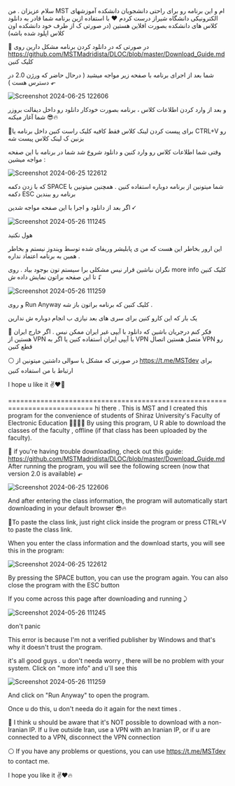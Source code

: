 سلام عزیزان . من MST ام و این برنامه رو برای راحتی دانشجویان دانشکده آموزشهای الکترونیکی دانشگاه شیراز درست کردم ❤️
با استفاده ازین برنامه شما قادر به دانلود کلاس های دانشکده بصورت افلاین هستین (در صورتی ک از طرف خود دانشکده اون کلاس اپلود شده باشه)

🔶 در صورتی که در دانلود کردن برنامه مشکل دارین روی https://github.com/MSTMadridista/DLOC/blob/master/Download_Guide.md کلیک کنین 

شما بعد از اجرای برنامه با صفحه زیر مواجه میشید (‌ درحال حاضر که ورژن 2.0 در دسترس هست ) ⬐


![Screenshot 2024-06-25 122606](https://github.com/MSTMadridista/DLOC/assets/149692666/2f692ee6-b7be-430a-a60e-2f36763f81f7)

و بعد از وارد کردن اطلاعات کلاس ، برنامه بصورت خودکار دانلود رو داخل دیفالت بروزر شما آغاز میکنه 😎🔥

🔶برای پیست کردن لینک کلاس فقط کافیه کلیک راست کنین داخل برنامه یا CTRL+V رو بزنین ک لینک کلاس پیست شه

وقتی شما اطلاعات کلاس رو وارد کنین و دانلود شروع شد شما در برنامه با این صفحه مواجه میشین :

![Screenshot 2024-06-25 122612](https://github.com/MSTMadridista/DLOC/assets/149692666/0f7ab36c-743c-4ee3-aef9-0f411cd08a51)

 که با زدن دکمه SPACE شما میتونین از برنامه دوباره استفاده کنین . همچنین میتونین با دکمه  ESC برنامه رو ببندین


اگر بعد از دانلود و اجرا با این صفحه مواجه شدین ⭩

  ![Screenshot 2024-05-26 111245](https://github.com/MSTMadridista/DLOC/assets/149692666/83861358-d2c4-4a39-8bb7-afd31a68f7fb)

هول نکنید 

این ارور بخاطر این هست که من ی پابلیشر وریفای شده توسط ویندوز نیستم و بخاطر همین به برنامه اعتماد نداره . 

نگران نباشین قرار نیس مشکلی برا سیستم تون بوجود بیاد . روی more info کلیک کنین تا این صفحه براتون نمایش داده ش ⮦

![Screenshot 2024-05-26 111259](https://github.com/MSTMadridista/DLOC/assets/149692666/c2c23ed2-10e3-4d8d-a272-4049daecb4e6)

و روی Run Anyway کلیک کنین که برنامه براتون باز شه .

یک بار که این کارو کنین برای سری های بعد نیازی ب انجام دوباره ش ندارین

🔴 فکر کنم درجریان باشین که دانلود با آیپی غیر ایران ممکن نیس . اگر خارج ایران هستین از VPN با آیپی ایران استفاده کنین یا اگر به VPN متصل هستین اتصال VPN رو قطع کنین 

⚪ در صورتی که مشکل یا سوالی داشتین میتونین از https://t.me/MSTdev برای ارتباط با من استفاده کنین 


I hope u like it ✌️❤️‍🔥






===========================================================================
hi there . This is MST and I created this program for the convenience of students of Shiraz University's Faculty of Electronic Education 🤜🏻🤛🏻
By using this program, U R able to download the classes of the faculty , offline (if that class has been uploaded by the faculty).

🔶 if you're having trouble downloading, check out this guide: https://github.com/MSTMadridista/DLOC/blob/master/Download_Guide.md
After running the program, you will see the following screen (now that version 2.0 is available) ⬐

![Screenshot 2024-06-25 122606](https://github.com/MSTMadridista/DLOC/assets/149692666/2f692ee6-b7be-430a-a60e-2f36763f81f7)

And after entering the class information, the program will automatically start downloading in your default browser 😎🔥

🔶To paste the class link, just right click inside the program or press CTRL+V to paste the class link.

When you enter the class information and the download starts, you will see this in the program:

![Screenshot 2024-06-25 122612](https://github.com/MSTMadridista/DLOC/assets/149692666/0f7ab36c-743c-4ee3-aef9-0f411cd08a51)

 By pressing the SPACE button, you can use the program again. You can also close the program with the ESC button

If you come across this page after downloading and running ⤸

   ![Screenshot 2024-05-26 111245](https://github.com/MSTMadridista/DLOC/assets/149692666/83861358-d2c4-4a39-8bb7-afd31a68f7fb)

don't panic 

This error is because I'm not a verified publisher by Windows and that's why it doesn't trust the program. 

it's all good guys . u don't needa worry , there will be no problem with your system. Click on "more info" and u'll see this 

![Screenshot 2024-05-26 111259](https://github.com/MSTMadridista/DLOC/assets/149692666/c2c23ed2-10e3-4d8d-a272-4049daecb4e6)

And click on "Run Anyway" to open the program.

Once u do this, u don't needa do it again for the next times .

🔴 I think u should be aware that it's NOT possible to download with a non-Iranian IP. If u live outside Iran, use a VPN with an Iranian IP, or if u are connected to a VPN, disconnect the VPN connection 


⚪ If you have any problems or questions, you can use https://t.me/MSTdev to contact me. 


I hope you like it ✌️❤️🔥
